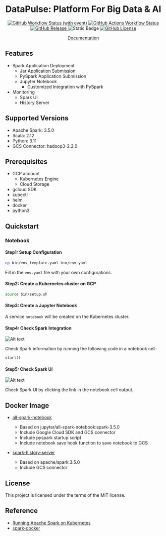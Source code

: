 <h1 align="center">DataPulse: Platform For Big Data & AI</h2>
<p align="center">
    <a href="https://github.com/xuwenyihust/DataPulse/actions/workflows/build-examples.yml">
        <img alt="GitHub Workflow Status (with event)" src="https://img.shields.io/github/actions/workflow/status/xuwenyihust/DataPulse/build-examples.yml?logo=github&label=Build%20%20Examples">
    </a>
    <a href="https://github.com/xuwenyihust/DataPulse/actions/workflows/build-docker.yml">
      <img alt="GitHub Actions Workflow Status" src="https://img.shields.io/github/actions/workflow/status/xuwenyihust/DataPulse/build-docker.yml?logo=github&label=Build%20Docker">
    </a>
    <a href="https://github.com/xuwenyihust/DataPulse/releases">
      <img alt="GitHub Release" src="https://img.shields.io/github/v/release/xuwenyihust/DataPulse?include_prereleases&label=Release">
    </a>
    <a>
      <img alt="Static Badge" src="https://img.shields.io/badge/Apache%20Spark-3.5.0-brightgreen?logo=apachespark">
    </a>
    <a href="https://github.com/xuwenyihust/Data-Platform/blob/main/LICENSE">
        <img alt="GitHub License" src="https://img.shields.io/github/license/xuwenyihust/Data-Platform?link=https%3A%2F%2Fgithub.com%2Fxuwenyihust%2FData-Platform%2Fblob%2Fmain%2FLICENSE&label=License">
    </a>
</p>
<p align="center">
  <a href="https://github.com/xuwenyihust/DataPulse/wiki">Documentation</a> 
</p>


## Features
- Spark Application Deployment
    - Jar Application Submission
    - PySpark Application Submission
    - Jupyter Notebook
        - Customized Integration with PySpark
- Monitoring
  - Spark UI
  - History Server

## Supported Versions
- Apache Spark: 3.5.0
- Scala: 2.12
- Python: 3.11
- GCS Connector: hadoop3-2.2.0

## Prerequisites
- GCP account
  - Kubernetes Engine
  - Cloud Storage
- gcloud SDK
- kubectl
- helm
- docker
- python3

## Quickstart
### Notebook
#### Step1: Setup Configuration
```bash
cp bin/env_template.yaml bin/env.yaml
```
Fill in the `env.yaml` file with your own configurations.

#### Step2: Create a Kubernetes cluster on GCP
```bash
source bin/setup.sh
```

#### Step3: Create a Jupyter Notebook
A service `notebook` will be created on the Kubernetes cluster.

#### Step4: Check Spark Integration
![Alt text](<resources/images/notebook-spark-integration.png>)

Check Spark information by running the following code in a notebook cell:
```python
start()
```

#### Step5: Check Spark UI
![Alt text](<resources/images/spark-ui.png>)

Check Spark UI by clicking the link in the notebook cell output.

## Docker Image
- [all-spark-notebook](https://hub.docker.com/repository/docker/wenyixu101/all-spark-notebook/general)
  - Based on jupyter/all-spark-notebook:spark-3.5.0
  - Include Google Cloud SDK and GCS connector
  - Include pyspark startup script
  - Include notebook save hook function to save notebook to GCS
 
- [spark-history-server](https://hub.docker.com/repository/docker/wenyixu101/spark-history-server)
  - Based on apache/spark:3.5.0
  - Include GCS connector

## License
This project is licensed under the terms of the MIT license.

## Reference
- [Running Apache Spark on Kubernetes](https://medium.com/empathyco/running-apache-spark-on-kubernetes-2e64c73d0bb2)
- [spark-docker](https://github.com/apache/spark-docker)